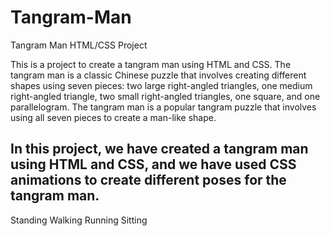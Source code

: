 # Tangram-Man
Tangram Man HTML/CSS Project

This is a project to create a tangram man using HTML and CSS. The tangram man is a classic Chinese puzzle that involves creating different shapes using seven pieces: two large right-angled triangles, one medium right-angled triangle, two small right-angled triangles, one square, and one parallelogram. The tangram man is a popular tangram puzzle that involves using all seven pieces to create a man-like shape.

In this project, we have created a tangram man using HTML and CSS, and we have used CSS animations to create different poses for the tangram man. 
-- 
Standing
Walking
Running
Sitting

